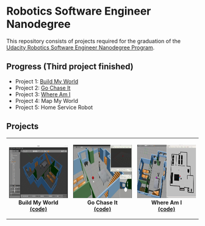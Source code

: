 # Robotics Software Engineer Nanodegree

This repository consists of projects required for the graduation of the
[Udacity Robotics Software Engineer Nanodegree Program](https://www.udacity.com/course/robotics-software-engineer--nd209).

## Progress (Third project finished)
* Project 1: [Build My World](https://github.com/RonaldoCD/Udacity-Robotics-Software-Engineer-Nanodegree-Projects/tree/main/Project%201:%20Build%20my%20world)
* Project 2: [Go Chase It](https://github.com/RonaldoCD/Udacity-Robotics-Software-Engineer-Nanodegree-Projects/tree/main/Project%202:%20Go%20chase%20it)
* Project 3: [Where Am I](https://github.com/RonaldoCD/Udacity-Robotics-Software-Engineer-Nanodegree-Projects/tree/main/Project%203:%20Where%20am%20I)
* Project 4: Map My World
* Project 5: Home Service Robot

## Projects
<table style="width:100%">
  <tr>
    <th><p>
           <a href="https://github.com/RonaldoCD/Udacity-Robotics-Software-Engineer-Nanodegree-Projects/blob/main/Project%201:%20Build%20my%20world/images/Screenshot%20from%202023-02-03%2021-50-23.png">
           <img src="https://github.com/RonaldoCD/Udacity-Robotics-Software-Engineer-Nanodegree-Projects/blob/main/Project%201:%20Build%20my%20world/images/Screenshot%20from%202023-02-03%2021-50-23.png"
            alt="Build my world" width="250" height="140"></a>
           <br>Build My World
           <br><a href="https://github.com/RonaldoCD/Udacity-Robotics-Software-Engineer-Nanodegree-Projects/tree/main/Project%201:%20Build%20my%20world">(code)</a>
      </p>
    </th>
    <th><p>
           <a href="hhttps://github.com/RonaldoCD/Udacity-Robotics-Software-Engineer-Nanodegree-Projects/blob/main/Project%202:%20Go%20chase%20it/images/go_chase_it_image.png">
           <img src="https://github.com/RonaldoCD/Udacity-Robotics-Software-Engineer-Nanodegree-Projects/blob/main/Project%202:%20Go%20chase%20it/images/go_chase_it_image.png"
            alt="Go chase it" width="250" height="140"></a>
           <br>Go Chase It
           <br><a href="https://github.com/RonaldoCD/Udacity-Robotics-Software-Engineer-Nanodegree-Projects/tree/main/Project%202:%20Go%20chase%20it">(code)</a>
        </p>
    </th>
    <th><p>
           <a href="https://github.com/RonaldoCD/Udacity-Robotics-Software-Engineer-Nanodegree-Projects/blob/main/Project%203:%20Where%20am%20I/images/Localized%201.png">
           <img src="https://github.com/RonaldoCD/Udacity-Robotics-Software-Engineer-Nanodegree-Projects/blob/main/Project%203:%20Where%20am%20I/images/Localized%201.png"
            alt="Where am I" width="250" height="140"></a>
           <br>Where Am I
           <br><a href="https://github.com/RonaldoCD/Udacity-Robotics-Software-Engineer-Nanodegree-Projects/tree/main/Project%203:%20Where%20am%20I">(code)</a>
        </p>
    </th>
  </tr>
</table>
